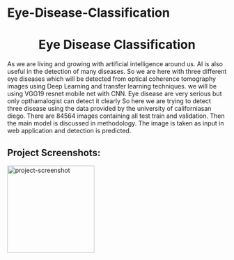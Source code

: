 # Eye-Disease-Classification

<h1 align="center" id="title">Eye Disease Classification</h1>

<p id="description">As we are living and growing with artificial intelligence around us. AI is also useful in the detection of many diseases. So we are here with three different eye diseases which will be detected from optical coherence tomography images using Deep Learning and transfer learning techniques. we will be using VGG19 resnet mobile net with CNN. Eye disease are very serious but only opthamalogist can detect it clearly So here we are trying to detect three disease using the data provided by the university of californiasan diego. There are 84564 images containing all test train and validation. Then the main model is discussed in methodology. The image is taken as input in web application and detection is predicted.</p>

<h2>Project Screenshots:</h2>

<img src="https://drive.google.com/file/d/1E9HgcolHSGVbHVNB6yyGhC_HXe-IoNDT/view?usp=sharing" alt="project-screenshot" width="200" height="200/">
